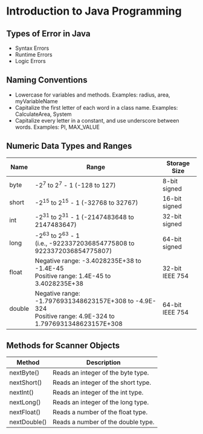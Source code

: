 # Introduction to Java Programming

## Types of Error in Java
- Syntax Errors
- Runtime Errors
- Logic Errors

## Naming Conventions
- Lowercase for variables and methods. Examples: radius, area, myVariableName
- Capitalize the first letter of each word in a class name. Examples: CalculateArea, System
- Capitalize every letter in a constant, and use underscore between words. Examples: PI, MAX_VALUE

## Numeric Data Types and Ranges
| Name   | Range                                                                                                        | Storage Size        |
|--------|--------------------------------------------------------------------------------------------------------------|---------------------|
| byte   | -2<sup>7</sup> to 2<sup>7</sup> - 1 (-128 to 127)                                                            | 8-bit signed        |
| short  | -2<sup>15</sup> to 2<sup>15</sup> - 1 (-32768 to 32767)                                                      | 16-bit signed       |
| int    | -2<sup>31</sup> to 2<sup>31</sup> - 1 (-2147483648 to 2147483647)                                            | 32-bit signed       |
| long   | -2<sup>63</sup> to 2<sup>63</sup> - 1 <br/> (i.e., -9223372036854775808 to 9223372036854775807)              | 64-bit signed       |
| float  | Negative range: -3.4028235E+38 to -1.4E-45<br>Positive range: 1.4E-45 to 3.4028235E+38                       | 32-bit IEEE 754     |
| double | Negative range: -1.7976931348623157E+308 to -4.9E-324<br>Positive range: 4.9E-324 to 1.7976931348623157E+308 | 64-bit IEEE 754     |

## Methods for Scanner Objects
| Method       | Description                                   |
|--------------|-----------------------------------------------|
| nextByte()   | Reads an integer of the byte type.            |
| nextShort()  | Reads an integer of the short type.           |
| nextInt()    | Reads an integer of the int type.             |
| nextLong()   | Reads an integer of the long type.            |
| nextFloat()  | Reads a number of the float type.             |
| nextDouble() | Reads a number of the double type.            |

